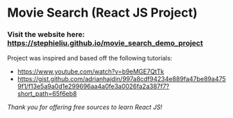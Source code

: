 # Movie Search (React JS Project)

### Visit the website here: https://stephieliu.github.io/movie_search_demo_project

Project was inspired and based off the following tutorials:
- https://www.youtube.com/watch?v=b9eMGE7QtTk
- https://gist.github.com/adrianhajdin/997a8cdf94234e889fa47be89a4759f1/f13e5a9a0d1e299696aa4a0fe3a0026fa2a387f7?short_path=65f6eb8

*Thank you for offering free sources to learn React JS!*
